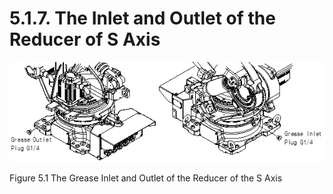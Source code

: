﻿# 5.1.7. The Inlet and Outlet of the Reducer of S Axis



![](../../_assets/그림_5.1_1축_감속기_그리스_주입_배출구.png  )

Figure 5.1 The Grease Inlet and Outlet of the Reducer of the S Axis
